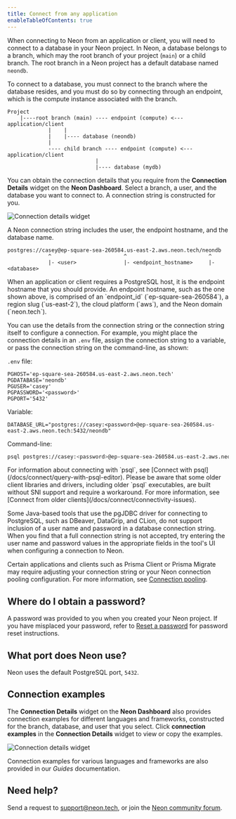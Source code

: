 ```yaml
---
title: Connect from any application
enableTableOfContents: true
---
```

When connecting to Neon from an application or client, you will need to connect to a database in your Neon project. In Neon, a database belongs to a branch, which may the root branch of your project (`main`) or a child branch. The root branch in a Neon project has a default database named `neondb`.

To connect to a database, you must connect to the branch where the database resides, and you must do so by connecting through an endpoint, which is the compute instance associated with the branch. 

```text
Project
    |----root branch (main) ---- endpoint (compute) <--- application/client
             |    |
             |    |---- database (neondb)
             |
             ---- child branch ---- endpoint (compute) <--- application/client
                            |
                            |---- database (mydb)  
```

You can obtain the connection details that you require from the **Connection Details** widget on the **Neon Dashboard**. Select a branch, a user, and the database you want to connect to. A connection string is constructed for you.

![Connection details widget](/docs/connect/connection_details.png)

A Neon connection string includes the user, the endpoint hostname, and the database name.

```text
postgres://casey@ep-square-sea-260584.us-east-2.aws.neon.tech/neondb
             ^                       ^                          ^
             |- <user>               |- <endpoint_hostname>     |- <database>
```

<Admonition type="note">
When an application or client requires a PostgreSQL host, it is the endpoint hostname that you should provide. An endpoint hostname, such as the one shown above, is comprised of an `endpoint_id` (`ep-square-sea-260584`), a region slug (`us-east-2`), the cloud platform (`aws`), and the Neon domain (`neon.tech`).
</Admonition>

You can use the details from the connection string or the connection string itself to configure a connection. For example, you might place the connection details in an `.env` file, assign the connection string to a variable, or pass the connection string on the command-line, as shown:

`.env` file:

```text
PGHOST='ep-square-sea-260584.us-east-2.aws.neon.tech'
PGDATABASE='neondb'
PGUSER='casey'
PGPASSWORD='<password>'
PGPORT='5432'
```

Variable:

```text
DATABASE_URL="postgres://casey:<password>@ep-square-sea-260584.us-east-2.aws.neon.tech:5432/neondb"
```

Command-line:

```bash
psql postgres://casey:<password>@ep-square-sea-260584.us-east-2.aws.neon.tech/neondb
```

<Admonition type="note">
For information about connecting with `psql`, see [Connect with psql](/docs/connect/query-with-psql-editor). Please be aware that some older client libraries and drivers, including older `psql` executables, are built without SNI support and require a workaround. For more information, see [Connect from older clients](/docs/connect/connectivity-issues).

Some Java-based tools that use the pgJDBC driver for connecting to PostgreSQL, such as DBeaver, DataGrip, and CLion, do not support inclusion of a user name and password in a database connection string. When you find that a full connection string is not accepted, try entering the user name and password values in the appropriate fields in the tool's UI when configuring a connection to Neon.

Certain applications and clients such as Prisma Client or Prisma Migrate may require adjusting your connection string or your Neon connection pooling configuration. For more information, see [Connection pooling](/docs/connect/connection-pooling).
</Admonition>

## Where do I obtain a password?

A password was provided to you when you created your Neon project. If you have misplaced your password, refer to [Reset a password](/docs/manage/users#reset-a-password) for password reset instructions.

## What port does Neon use?

Neon uses the default PostgreSQL port, `5432`.

## Connection examples

The **Connection Details** widget on the **Neon Dashboard** also provides connection examples for different languages and frameworks, constructed for the branch, database, and user that you select. Click **connection examples**  in the **Connection Details** widget to view or copy the examples.

![Connection details widget](/docs/connect/code_connection_examples.png)

Connection examples for various languages and frameworks are also provided in our *Guides* documentation.

## Need help?

Send a request to [support@neon.tech](mailto:support@neon.tech), or join the [Neon community forum](https://community.neon.tech/).
